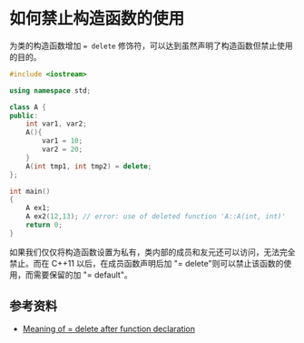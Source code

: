 # 如何禁止构造函数的使用

为类的构造函数增加 `= delete` 修饰符，可以达到虽然声明了构造函数但禁止使用的目的。

```cpp
#include <iostream>

using namespace std;

class A {
public:
    int var1, var2;
    A(){
        var1 = 10;
        var2 = 20;
    }
    A(int tmp1, int tmp2) = delete;
};

int main()
{
    A ex1;    
    A ex2(12,13); // error: use of deleted function 'A::A(int, int)'
    return 0;
}
```

如果我们仅仅将构造函数设置为私有，类内部的成员和友元还可以访问，无法完全禁止。而在 C++11 以后，在成员函数声明后加 "= delete"则可以禁止该函数的使用，而需要保留的加 "= default"。

## 参考资料

- [Meaning of = delete after function declaration](https://stackoverflow.com/questions/5513881/meaning-of-delete-after-function-declaration)
